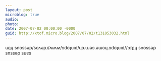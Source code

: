 ```yaml
---
layout: post
microblog: true
audio: 
photo: 
date: 2007-07-02 00:00:00 -0000
guid: http://xtof.micro.blog/2007/07/02/t131053032.html
---
```

ɯʇɥ.snossǝp/soʌǝpɹ/ʍʍʍ/ɔdoʇuıd/ɥɔ.uɹǝɔ.ǝɯoɥ.ɔdoʇuıd//:dʇʇɥ snossǝp snssǝp suɐs
